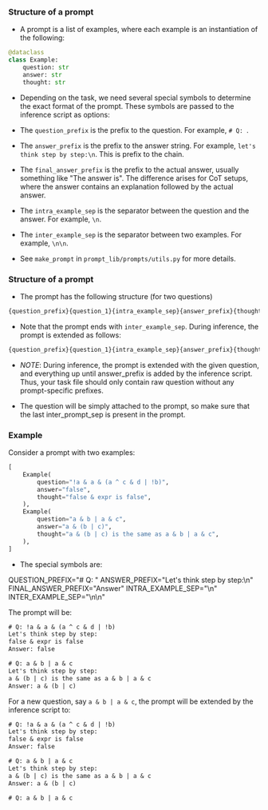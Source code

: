 ### Structure of a prompt

* A prompt is a list of examples, where each example is an instantiation of the following:

```py
@dataclass
class Example:
    question: str
    answer: str
    thought: str
```

* Depending on the task, we need several special symbols to determine the exact format of the prompt. These symbols are passed to the inference script as options:

* The `question_prefix` is the prefix to the question. For example, `# Q: `.

* The `answer_prefix` is the prefix to the answer string. For example, `let's think step by step:\n`. This is prefix to the chain.

* The `final_answer_prefix` is the prefix to the actual answer, usually something like "The answer is". The difference arises for CoT setups, where the answer contains an explanation followed by the actual answer.

* The `intra_example_sep` is the separator between the question and the answer. For example, `\n`.

* The `inter_example_sep` is the separator between two examples. For example, `\n\n`.


- See `make_prompt` in `prompt_lib/prompts/utils.py` for more details.


### Structure of a prompt

- The prompt has the following structure (for two questions)

```txt
{question_prefix}{question_1}{intra_example_sep}{answer_prefix}{thought_1}{final_answer_prefix}{answer_1}{inter_example_sep}{question_prefix}{question_2}{intra_example_sep}{answer_prefix}{thought_2}{final_answer_prefix}{answer_2}{inter_example_sep}
```

- Note that the prompt ends with `inter_example_sep`. During inference, the prompt is extended as follows:


```txt
{question_prefix}{question_1}{intra_example_sep}{answer_prefix}{thought_1}{final_answer_prefix}{answer_1}{inter_example_sep}{question_prefix}{question_2}{intra_example_sep}{answer_prefix}{thought_2}{final_answer_prefix}{answer_2}{inter_example_sep}{question_prefix}{question_3}{intra_example_sep}{answer_prefix}
```


- *NOTE*: During inference, the prompt is extended with the given question, and everything up until answer_prefix is added by the inference script.
Thus, your task file should only contain raw question without any prompt-specific prefixes.

- The question will be simply attached to the prompt, so make sure that the last inter_prompt_sep is present in the prompt.


### Example

Consider a prompt with two examples:

```py
[
    Example(
        question="!a & a & (a ^ c & d | !b)",
        answer="false",
        thought="false & expr is false",
    ),
    Example(
        question="a & b | a & c",
        answer="a & (b | c)",
        thought="a & (b | c) is the same as a & b | a & c",
    ),
]
```

* The special symbols are:

QUESTION_PREFIX="# Q: "
ANSWER_PREFIX="Let's think step by step:\n"
FINAL_ANSWER_PREFIX="Answer"
INTRA_EXAMPLE_SEP="\n"
INTER_EXAMPLE_SEP="\n\n"


The prompt will be:

```txt
# Q: !a & a & (a ^ c & d | !b)
Let's think step by step:
false & expr is false
Answer: false

# Q: a & b | a & c
Let's think step by step:
a & (b | c) is the same as a & b | a & c
Answer: a & (b | c)

```

For a new question, say `a & b | a & c`, the prompt will be extended by the inference script to:

```txt
# Q: !a & a & (a ^ c & d | !b)
Let's think step by step:
false & expr is false
Answer: false

# Q: a & b | a & c
Let's think step by step:
a & (b | c) is the same as a & b | a & c
Answer: a & (b | c)

# Q: a & b | a & c
```
